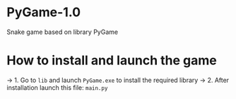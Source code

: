 # PyGame-1.0
Snake game based on library PyGame

# How to install and launch the game
-> 1. Go to `lib` and launch `PyGame.exe` to install the required library
-> 2. After installation launch this file: `main.py`

